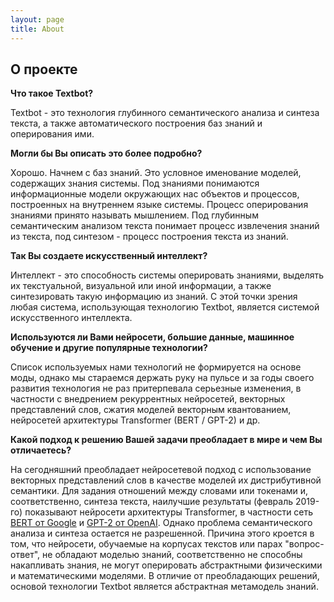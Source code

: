 ```yaml
---
layout: page
title: About
---
```

## О проекте


**Что такое Textbot?**

Textbot - это технология глубинного семантического анализа и синтеза текста, а также автоматического построения баз знаний и оперирования ими.

**Могли бы Вы описать это более подробно?**

Хорошо. Начнем с баз знаний. Это условное именование моделей, содержащих знания системы. Под знаниями понимаются информационные модели окружающих нас объектов и процессов, построенных на внутреннем языке системы. Процесс оперирования знаниями принято называть мышлением. Под глубинным семантическим анализом текста понимает процесс извлечения знаний из текста, под синтезом - процесс построения текста из знаний.

**Так Вы создаете искусственный интеллект?**

Интеллект - это способность системы оперировать знаниями, выделять их текстуальной, визуальной или иной информации, а также синтезировать такую информацию из знаний. С этой точки зрения любая система, использующая технологию Textbot, является системой искусственного интеллекта.

**Используются ли Вами нейросети, большие данные, машинное обучение и другие популярные технологии?**

Список используемых нами технологий не формируется на основе моды, однако мы стараемся держать руку на пульсе и за годы своего развития технология не раз притерпевала серьезные изменения, в частности с внедрением рекуррентных нейросетей, векторных представлений слов, сжатия моделей векторным квантованием, нейросетей архитектуры Transformer (BERT / GPT-2) и др.

**Какой подход к решению Вашей задачи преобладает в мире и чем Вы отличаетесь?**

На сегодняшний преобладает нейросетевой подход с использование векторных представлений слов в качестве моделей их дистрибутивной семантики. Для задания отношений между словами или токенами и, соответственно, синтеза текста, наилучшие результаты (февраль 2019-го) показывают нейросети архитектуры Transformer, в частности сеть [BERT от Google](https://ai.googleblog.com/2018/11/open-sourcing-bert-state-of-art-pre.html) и [GPT-2 от OpenAI](https://blog.openai.com/better-language-models/). Однако проблема семантического анализа и синтеза остается не разрешенной. Причина этого кроется в том, что нейросети, обучаемые на корпусах текстов или парах "вопрос-ответ", не обладают моделью знаний, соответственно не способны накапливать знания, не могут оперировать абстрактными физическими и математическими моделями. В отличие от преобладающих решений, основой технологии Textbot является абстрактная метамодель знаний.
